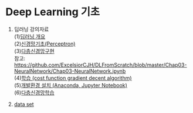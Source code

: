 # Deep Learning 기초

1. 딥러닝 강의자료   
   (1)[딥러닝 개요](https://github.com/lena6612/DeepLearningBasic/tree/master/deeplearning/1_딥러닝개요.pdf)  
   (2)[신경망기초(Perceptron)](https://github.com/lena6612/DeepLearningBasic/tree/master/deeplearning/2_NeuralNetwork1.pdf)  
   (3)[다층신경망구현](https://github.com/lena6612/DeepLearningBasic/tree/master/deeplearning/3_NeuralNetwork2.pdf)  
      참고: https://github.com/ExcelsiorCJH/DLFromScratch/blob/master/Chap03-NeuralNetwork/Chap03-NeuralNetwork.ipynb  
   (4)[학습 (cost function  gradient decent algorithm)](https://github.com/lena6612/DeepLearningBasic/tree/master/deeplearning/4_Learning.pdf)    
   (5)[개발환경 설치 (Anaconda, Jupyter Notebook)](https://github.com/lena6612/DeepLearningBasic/tree/master/deeplearning/5_개발환경.pdf)   
   (6)[다층신경망학습](https://github.com/lena6612/DeepLearningBasic/tree/master/deeplearning/6_다층신경망학습.pdf)  
      
2. [data set](https://github.com/lena6612/DeepLearningBasic//tree/master/data)
